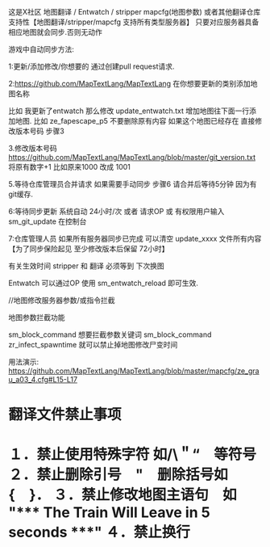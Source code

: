 这是X社区 地图翻译 / Entwatch / stripper mapcfg(地图参数) 或者其他翻译仓库
支持性【地图翻译/stripper/mapcfg 支持所有类型服务器】
只要对应服务器具备相应地图就会同步.否则无动作

游戏中自动同步方法:

1:更新/添加修改/你想要的 通过创建pull request请求.

2:https://github.com/MapTextLang/MapTextLang 在你想要更新的类别添加地图名称 

比如 我更新了entwatch 那么修改 update_entwatch.txt 增加地图往下面一行添加地图. 比如 ze_fapescape_p5 不要删除原有内容 如果这个地图已经存在 直接修改版本号码 步骤3

3.修改版本号码 https://github.com/MapTextLang/MapTextLang/blob/master/git_version.txt 将原有数字+1 比如原来1000 改成 1001

5.等待仓库管理员合并请求 如果需要手动同步 步骤6 请合并后等待5分钟 因为有git缓存.

6:等待同步更新 系统自动 24小时/次 或者 请求OP 或 有权限用户输入 sm_git_update 在控制台 

7:仓库管理人员 如果所有服务器同步已完成 可以清空 update_xxxx 文件所有内容 【为了同步保险起见 至少修改版本后保留 72小时】

有关生效时间  stripper 和 翻译 必须等到 下次换图

Entwatch 可以通过OP 使用 sm_entwatch_reload 即可生效.


//地图修改服务器参数/或指令拦截

地图参数拦截功能

sm_block_command 想要拦截参数关键词
sm_block_command zr_infect_spawntime 就可以禁止掉地图修改尸变时间

用法演示:
https://github.com/MapTextLang/MapTextLang/blob/master/mapcfg/ze_grau_a03_4.cfg#L15-L17


翻译文件禁止事项
=====================================
１．禁止使用特殊字符 如/\＂“　等符号
２．禁止删除引号　"　删除括号如　{　}．
３．禁止修改地图主语句　如	"*** The Train Will Leave in 5 seconds ***"
４．禁止换行
=====================================
